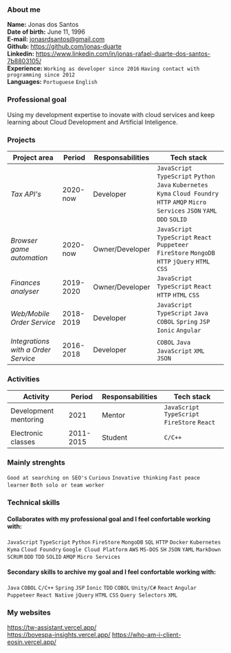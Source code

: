 ### About me
**Name:** Jonas dos Santos  
**Date of birth:** June 11, 1996  
**E-mail:** jonasrdsantos@gmail.com  
**Github:** https://github.com/jonas-duarte  
**Linkedin:** https://www.linkedin.com/in/jonas-rafael-duarte-dos-santos-7b8803105/  
**Experience:** `Working as developer since 2016` `Having contact with programming since 2012`   
**Languages:** `Portuguese` `English`

### Professional goal
Using my development expertise to inovate with cloud services and keep learning about Cloud Development and Artificial Inteligence.

### Projects
|Project area|Period|Responsabilities|Tech stack|
|-|-|-|-|
|_Tax API's_|2020-now|Developer|`JavaScript` `TypeScript` `Python` `Java` `Kubernetes` `Kyma` `Cloud Foundry` `HTTP` `AMQP` `Micro Services` `JSON` `YAML` `DDD` `SOLID`|
|_Browser game automation_|2020-now|Owner/Developer|`JavaScript` `TypeScript` `React` `Puppeteer` `FireStore` `MongoDB` `HTTP` `jQuery` `HTML` `CSS`|
|_Finances analyser_|2019-2020|Owner/Developer|`JavaScript` `TypeScript` `React` `HTTP` `HTML` `CSS`|
|_Web/Mobile Order Service_|2018-2019|Developer|`JavaScript` `TypeScript` `Java` `COBOL` `Spring` `JSP` `Ionic` `Angular`|
|_Integrations with a Order Service_|2016-2018|Developer|`COBOL` `Java` `JavaScript` `XML` `JSON`|

### Activities
|Activity|Period|Responsabilities|Tech stack|
|-|-|-|-|
|Development mentoring|2021|Mentor|`JavaScript` `TypeScript` `FireStore` `React`|
|Electronic classes|2011-2015|Student|`C/C++`|

### Mainly strenghts
`Good at searching on SEO's` `Curious` `Inovative thinking` `Fast peace learner` `Both solo or team worker`

### Technical skills
#### Collaborates with my professional goal and I feel confortable working with:
`JavaScript` `TypeScript` `Python` `FireStore` `MongoDB` `SQL` `HTTP` `Docker` `Kubernetes` `Kyma` `Cloud Foundry` `Google Cloud Platform` `AWS` `MS-DOS` `SH` `JSON` `YAML` `MarkDown` `SCRUM` `DDD` `TDD` `SOLID` `AMQP` `Micro Services`

#### Secondary skills to archive my goal and I feel confortable working with:
`Java` `COBOL` `C/C++` `Spring` `JSP` `Ionic` `TDD` `COBOL` `Unity/C#` `React` `Angular` `Puppeteer` `React Native` `jQuery` `HTML` `CSS` `Query Selectors` `XML`

### My websites
https://tw-assistant.vercel.app/  
https://bovespa-insights.vercel.app/
https://who-am-i-client-eosin.vercel.app/
